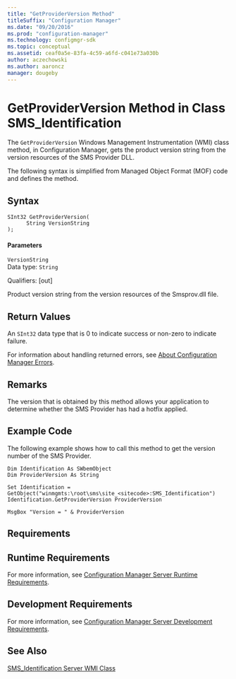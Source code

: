 ```yaml
---
title: "GetProviderVersion Method"
titleSuffix: "Configuration Manager"
ms.date: "09/20/2016"
ms.prod: "configuration-manager"
ms.technology: configmgr-sdk
ms.topic: conceptual
ms.assetid: ceaf0a5e-83fa-4c59-a6fd-c041e73a030b
author: aczechowski
ms.author: aaroncz
manager: dougeby
---
```

# GetProviderVersion Method in Class SMS_Identification
The `GetProviderVersion` Windows Management Instrumentation (WMI) class method, in Configuration Manager,  gets the product version string from the version resources of the SMS Provider DLL.  

 The following syntax is simplified from Managed Object Format (MOF) code and defines the method.  

## Syntax  

```  
SInt32 GetProviderVersion(  
      String VersionString  
);  
```  

#### Parameters  
 `VersionString`  
 Data type: `String`  

 Qualifiers: [out]  

 Product version string from the version resources of the Smsprov.dll file.  

## Return Values  
 An `SInt32` data type that is 0 to indicate success or non-zero to indicate failure.  

 For information about handling returned errors, see [About Configuration Manager Errors](../../../../../develop/core/understand/about-configuration-manager-errors.md).  

## Remarks  
 The version that is obtained by this method allows your application to determine whether the SMS Provider has had a hotfix applied.  

## Example Code  
 The following example shows how to call this method to get the version number of the SMS Provider.  

```  
Dim Identification As SWbemObject  
Dim ProviderVersion As String  

Set Identification = GetObject("winmgmts:\root\sms\site_<sitecode>:SMS_Identification")  
Identification.GetProviderVersion ProviderVersion  

MsgBox "Version = " & ProviderVersion  
```  

## Requirements  

## Runtime Requirements  
 For more information, see [Configuration Manager Server Runtime Requirements](../../../../../develop/core/reqs/server-runtime-requirements.md).  

## Development Requirements  
 For more information, see [Configuration Manager Server Development Requirements](../../../../../develop/core/reqs/server-development-requirements.md).  

## See Also  
 [SMS_Identification Server WMI Class](../../../../../develop/reference/core/servers/configure/sms_identification-server-wmi-class.md)
